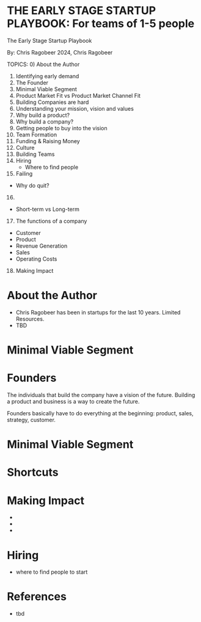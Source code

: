 # THE EARLY STAGE STARTUP PLAYBOOK: For teams of 1-5 people
The Early Stage Startup Playbook

By: Chris Ragobeer
2024, Chris Ragobeer

TOPICS:
0) About the Author
1) Identifying early demand
2) The Founder
3) Minimal Viable Segment
4) Product Market Fit vs Product Market Channel Fit
5) Building Companies are hard
6) Understanding your mission, vision and values
7) Why build a product?
8) Why build a company?
9) Getting people to buy into the vision
10) Team Formation 
11) Funding & Raising Money
12) Culture
13) Building Teams
14) Hiring
     - Where to find people 
15) Failing 
 - Why do quit?
16) 
 - Short-term vs Long-term
17) The functions of a company
 - Customer 
 - Product
 - Revenue Generation
  - Sales
 - Operating Costs
18) Making Impact

# About the Author
- Chris Ragobeer has been in startups for the last 10 years. Limited Resources.
- TBD

# Minimal Viable Segment

# Founders

The individuals that build the company have a vision of the future. Building a product and business is a way to create the future. 

Founders basically have to do everything at the beginning: product, sales, strategy, customer.




# Minimal Viable Segment

# Shortcuts


# Making Impact
-
-
-



# Hiring
- where to find people to start 




# References
- tbd